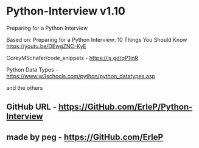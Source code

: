 # Python-Interview v1.10

Preparing for a Python Interview

Based on:
Preparing for a Python Interview: 10 Things You Should Know https://youtu.be/DEwgZNC-KyE

CoreyMSchafer/code_snippets - https://is.gd/qP1inR

Python Data Types - https://www.w3schools.com/python/python_datatypes.asp

and the others

## GitHub URL - https://GitHub.com/ErleP/Python-Interview

## made by peg - https://GitHub.com/ErleP
